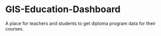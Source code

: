 # GIS-Education-Dashboard
A place for teachers and students to get diploma program data for their courses.  
